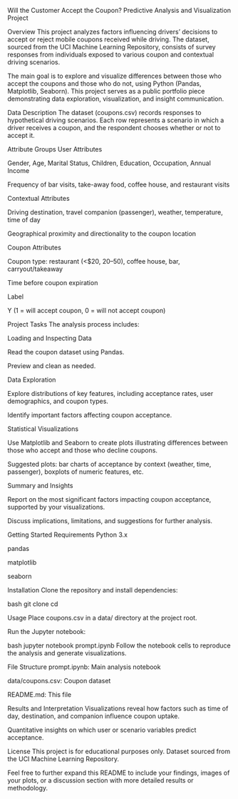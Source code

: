 Will the Customer Accept the Coupon?
Predictive Analysis and Visualization Project

Overview
This project analyzes factors influencing drivers’ decisions to accept or reject mobile coupons received while driving. The dataset, sourced from the UCI Machine Learning Repository, consists of survey responses from individuals exposed to various coupon and contextual driving scenarios.

The main goal is to explore and visualize differences between those who accept the coupons and those who do not, using Python (Pandas, Matplotlib, Seaborn). This project serves as a public portfolio piece demonstrating data exploration, visualization, and insight communication.

Data Description
The dataset (coupons.csv) records responses to hypothetical driving scenarios. Each row represents a scenario in which a driver receives a coupon, and the respondent chooses whether or not to accept it.

Attribute Groups
User Attributes

Gender, Age, Marital Status, Children, Education, Occupation, Annual Income

Frequency of bar visits, take-away food, coffee house, and restaurant visits

Contextual Attributes

Driving destination, travel companion (passenger), weather, temperature, time of day

Geographical proximity and directionality to the coupon location

Coupon Attributes

Coupon type: restaurant (<$20, $20–$50), coffee house, bar, carryout/takeaway

Time before coupon expiration

Label

Y (1 = will accept coupon, 0 = will not accept coupon)

Project Tasks
The analysis process includes:

Loading and Inspecting Data

Read the coupon dataset using Pandas.

Preview and clean as needed.

Data Exploration

Explore distributions of key features, including acceptance rates, user demographics, and coupon types.

Identify important factors affecting coupon acceptance.

Statistical Visualizations

Use Matplotlib and Seaborn to create plots illustrating differences between those who accept and those who decline coupons.

Suggested plots: bar charts of acceptance by context (weather, time, passenger), boxplots of numeric features, etc.

Summary and Insights

Report on the most significant factors impacting coupon acceptance, supported by your visualizations.

Discuss implications, limitations, and suggestions for further analysis.

Getting Started
Requirements
Python 3.x

pandas

matplotlib

seaborn

Installation
Clone the repository and install dependencies:

bash
git clone <your-repo-url>
cd <your-repo-directory>

Usage
Place coupons.csv in a data/ directory at the project root.

Run the Jupyter notebook:

bash
jupyter notebook prompt.ipynb
Follow the notebook cells to reproduce the analysis and generate visualizations.

File Structure
prompt.ipynb: Main analysis notebook

data/coupons.csv: Coupon dataset

README.md: This file

Results and Interpretation
Visualizations reveal how factors such as time of day, destination, and companion influence coupon uptake.

Quantitative insights on which user or scenario variables predict acceptance.

License
This project is for educational purposes only. Dataset sourced from the UCI Machine Learning Repository.

Feel free to further expand this README to include your findings, images of your plots, or a discussion section with more detailed results or methodology.
